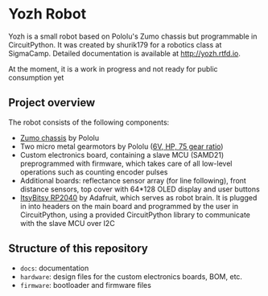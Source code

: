 # Yozh Robot
Yozh is a small robot based on Pololu's Zumo chassis but programmable in CircuitPython.
It was created by shurik179 for a robotics class at SigmaCamp.
Detailed documentation is available at http://yozh.rtfd.io.

At the moment, it is a work in progress and not ready for public consumption yet

## Project overview
The robot consists of the following components:
* [Zumo chassis](https://www.pololu.com/product/1418) by Pololu
* Two micro metal gearmotors by Pololu ([6V, HP, 75 gear ratio](https://www.pololu.com/product/2215))
* Custom electronics board, containing a slave MCU (SAMD21) preprogrammed with firmware,
  which takes care of all low-level operations such as counting encoder pulses
* Additional boards: reflectance sensor array (for line following), front
  distance sensors, top cover with 64*128 OLED display and user buttons
* [ItsyBitsy RP2040](https://www.adafruit.com/product/4888) by Adafruit, which serves as robot brain. It is plugged in
into headers   on the main board and programmed by the user in CircuitPython,
using a provided CircuitPython library to communicate with the slave MCU over I2C




## Structure of this repository
* `docs`: documentation
* `hardware`: design files for the custom electronics boards, BOM, etc.
* `firmware`: bootloader and firmware files
